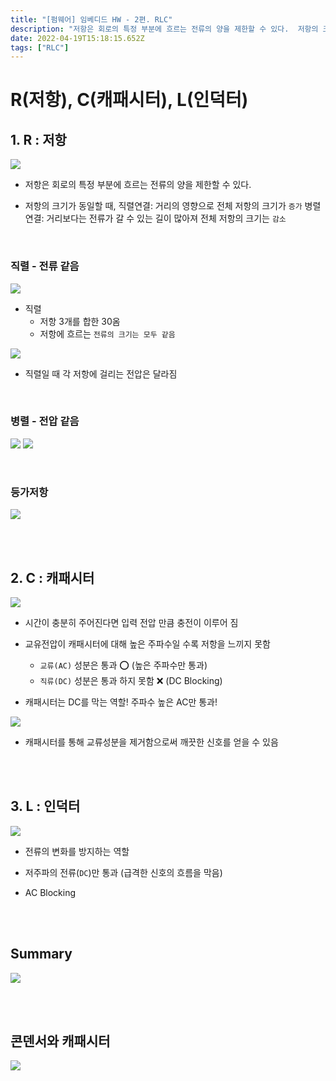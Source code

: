 ```yaml
---
title: "[펌웨어] 임베디드 HW - 2편. RLC"
description: "저항은 회로의 특정 부분에 흐르는 전류의 양을 제한할 수 있다.  저항의 크기가 동일할 때,		직렬연결: 거리의 영향으로 전체 저항의 크기가 증가  병렬연결: 거리보다는 전류가 갈 수 있는 길이 많아져 전체 저항의 크기는 감소  직렬		\- 저항 3개를 합한 30옴		"
date: 2022-04-19T15:18:15.652Z
tags: ["RLC"]
---
```

# R(저항), C(캐패시터), L(인덕터)


## 1. R : 저항
![](/images/89d92f54-c28c-487f-b66a-56ca785b6cda-image.png)
- 저항은 회로의 특정 부분에 흐르는 전류의 양을 제한할 수 있다.  

- 저항의 크기가 동일할 때,
	직렬연결: 거리의 영향으로 전체 저항의 크기가 `증가`
    병렬연결: 거리보다는 전류가 갈 수 있는 길이 많아져 전체 저항의 크기는 `감소`
    
<br>  

### 직렬 - 전류 같음
![](/images/d8b5eb1d-d5dd-4dae-83fc-153d0d72ff76-image.png)
- 직렬
	- 저항 3개를 합한 30옴
	- 저항에 흐르는 `전류의 크기는 모두 같음`

![](/images/372f1218-7c33-4a14-a43a-f5ac5b89e2b5-image.png)

- 직렬일 때 각 저항에 걸리는 전압은 달라짐

<br>  

### 병렬 - 전압 같음

![](/images/769f71dc-eaf6-4635-a69f-1f56196ad20c-image.png)
![](/images/042834f4-1ba6-4d5d-bb59-78473196fde4-image.png)


<br>  

### 등가저항
![](/images/215f7c2f-f50f-4c04-8759-88c3e3b4b449-image.png)

<br> 
<br>  

## 2. C : 캐패시터
![](/images/2dee84a8-4e88-43cc-9e24-da316f188322-image.png)

- 시간이 충분히 주어진다면 입력 전압 만큼 충전이 이루어 짐

- 교유전압이 캐패시터에 대해 높은 주파수일 수록 저항을 느끼지 못함
	
    - `교류(AC)` 성분은 통과 ⭕ (높은 주파수만 통과)
    - `직류(DC)` 성분은 통과 하지 못함 ❌ (DC Blocking)
    
- 캐패시터는 DC를 막는 역할! 주파수 높은 AC만 통과!

![](/images/80375142-4caa-46c6-8410-d44e1079fe70-image.png)

- 캐패시터를 통해 교류성분을 제거함으로써 깨끗한 신호를 얻을 수 있음

<br> 
<br>  

## 3. L : 인덕터
![](/images/9661138f-72ba-469d-b787-8965244a770c-image.png)

- 전류의 변화를 방지하는 역할
- 저주파의 전류(`DC`)만 통과 (급격한 신호의 흐름을 막음)

- AC Blocking

<br> 
<br>  

## Summary
![](/images/34b258e5-0029-4be9-831d-fcdc803aae6f-image.png)

<br> 
<br>  

## 콘덴서와 캐패시터
![](/images/cbf7af28-3a08-4b65-9640-a8f88e4b119b-image.png)
